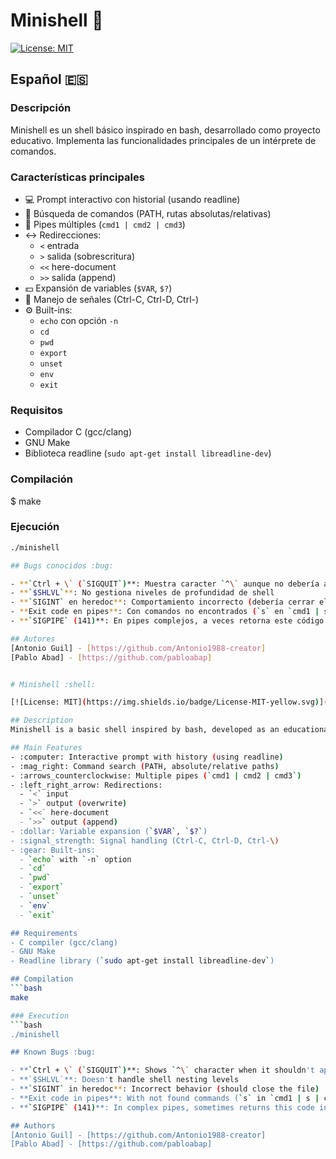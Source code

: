 # Minishell :shell:

[![License: MIT](https://img.shields.io/badge/License-MIT-yellow.svg)](https://opensource.org/licenses/MIT)

## Español :es:

### Descripción
Minishell es un shell básico inspirado en bash, desarrollado como proyecto educativo. Implementa las funcionalidades principales de un intérprete de comandos.

### Características principales
- :computer: Prompt interactivo con historial (usando readline)
- :mag_right: Búsqueda de comandos (PATH, rutas absolutas/relativas)
- :arrows_counterclockwise: Pipes múltiples (`cmd1 | cmd2 | cmd3`)
- :left_right_arrow: Redirecciones:
  - `<` entrada
  - `>` salida (sobrescritura)
  - `<<` here-document
  - `>>` salida (append)
- :dollar: Expansión de variables (`$VAR`, `$?`)
- :signal_strength: Manejo de señales (Ctrl-C, Ctrl-D, Ctrl-\)
- :gear: Built-ins:
  - `echo` con opción `-n`
  - `cd`
  - `pwd`
  - `export`
  - `unset`
  - `env`
  - `exit`

### Requisitos
- Compilador C (gcc/clang)
- GNU Make
- Biblioteca readline (`sudo apt-get install libreadline-dev`)

### Compilación

$ make

### Ejecución
```bash
./minishell

## Bugs conocidos :bug:

- **`Ctrl + \` (`SIGQUIT`)**: Muestra caracter `^\` aunque no debería aparecer
- **`$SHLVL`**: No gestiona niveles de profundidad de shell
- **`SIGINT` en heredoc**: Comportamiento incorrecto (debería cerrar el fichero)
- **Exit code en pipes**: Con comandos no encontrados (`s` en `cmd1 | s | cmd2`) no siempre retorna el código esperado
- **`SIGPIPE` (141)**: En pipes complejos, a veces retorna este código en vez del esperado

## Autores
[Antonio Guil] - [https://github.com/Antonio1988-creator]
[Pablo Abad] - [https://github.com/pabloabap]


# Minishell :shell:

[![License: MIT](https://img.shields.io/badge/License-MIT-yellow.svg)](https://opensource.org/licenses/MIT)

## Description
Minishell is a basic shell inspired by bash, developed as an educational project. It implements the core functionality of a command interpreter.

## Main Features
- :computer: Interactive prompt with history (using readline)
- :mag_right: Command search (PATH, absolute/relative paths)
- :arrows_counterclockwise: Multiple pipes (`cmd1 | cmd2 | cmd3`)
- :left_right_arrow: Redirections:
  - `<` input
  - `>` output (overwrite)
  - `<<` here-document
  - `>>` output (append)
- :dollar: Variable expansion (`$VAR`, `$?`)
- :signal_strength: Signal handling (Ctrl-C, Ctrl-D, Ctrl-\)
- :gear: Built-ins:
  - `echo` with `-n` option
  - `cd`
  - `pwd`
  - `export`
  - `unset`
  - `env`
  - `exit`

## Requirements
- C compiler (gcc/clang)
- GNU Make
- Readline library (`sudo apt-get install libreadline-dev`)

## Compilation
```bash
make

### Execution
```bash
./minishell

## Known Bugs :bug:

- **`Ctrl + \` (`SIGQUIT`)**: Shows `^\` character when it shouldn't appear
- **`$SHLVL`**: Doesn't handle shell nesting levels  
- **`SIGINT` in heredoc**: Incorrect behavior (should close the file)
- **Exit code in pipes**: With not found commands (`s` in `cmd1 | s | cmd2`) doesn't always return expected exit code
- **`SIGPIPE` (141)**: In complex pipes, sometimes returns this code instead of expected one

## Authors
[Antonio Guil] - [https://github.com/Antonio1988-creator]
[Pablo Abad] - [https://github.com/pabloabap]
